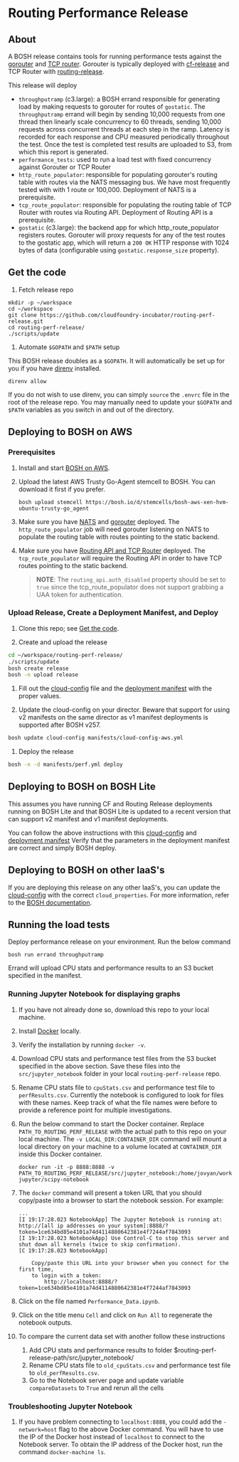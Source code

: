 # Routing Performance Release

## About
A BOSH release contains tools for running performance tests against the [gorouter](https://github.com/cloudfoundry/gorouter)
and [TCP router](https://github.com/cloudfoundry-incubator/cf-tcp-router). Gorouter is typically deployed with [cf-release](https://github.com/cloudfoundry/cf-release) and TCP Router with [routing-release](https://github.com/cloudfoundry-incubator/routing-release).

This release will deploy

- `throughputramp` (c3.large): a BOSH errand responsible for generating load by making requests to gorouter for routes of `gostatic`. The `throughputramp` errand will begin by sending 10,000 requests from one thread then linearly scale concurrency to 60 threads, sending 10,000 requests across concurrent threads at each step in the ramp. Latency is recorded for each response and CPU measured periodically throughout the test. Once the test is completed test results are uploaded to S3, from which this report is generated. 
- `performance_tests`: used to run a load test with fixed concurrency against Gorouter or TCP Router
- `http_route_populator`: responsible for populating gorouter's routing table with routes via the NATS messaging bus. We have most frequently tested with with 1 route or 100,000. Deployment of NATS is a prerequisite.
- `tcp_route_populator`: responsible for populating the routing table of TCP Router with routes via Routing API. Deployment of Routing API is a prerequisite.
- `gostatic` (c3.large): the backend app for which http_route_populator registers routes. Gorouter will proxy requests for any of the test routes to the gostatic app, which will return a `200 OK` HTTP response with 1024 bytes of data (configurable using `gostatic.response_size` property).


## Get the code

1. Fetch release repo

  ```
  mkdir -p ~/workspace
  cd ~/workspace
  git clone https://github.com/cloudfoundry-incubator/routing-perf-release.git
  cd routing-perf-release/
  ./scripts/update
  ```

1. Automate `$GOPATH` and `$PATH` setup

  This BOSH release doubles as a `$GOPATH`. It will automatically be set up for you if you have [direnv](http://direnv.net) installed.

  ```
  direnv allow
  ```

  If you do not wish to use direnv, you can simply `source` the `.envrc` file in
  the root of the release repo.  You may manually need to update your `$GOPATH`
  and `$PATH` variables as you switch in and out of the directory.

## Deploying to BOSH on AWS

### Prerequisites

1. Install and start [BOSH on AWS](http://bosh.io/docs/init-aws.html).
1. Upload the latest AWS Trusty Go-Agent stemcell to BOSH. You can download it first if you prefer.

	```
	bosh upload stemcell https://bosh.io/d/stemcells/bosh-aws-xen-hvm-ubuntu-trusty-go_agent
	```

1. Make sure you have [NATS](https://github.com/cloudfoundry/nats-release/)
   and [gorouter](https://github.com/cloudfoundry/gorouter/) deployed.
   The `http_route_populator` job will need gorouter listening on NATS to
   populate the routing table with routes pointing to the static backend.
1. Make sure you have
   [Routing API and TCP Router](https://github.com/cloudfoundry-incubator/routing-release)
   deployed. The `tcp_route_populator` will require the Routing API in order
   to have TCP routes pointing to the static backend.

   > **NOTE**: The `routing_api.auth_disabled` property should be set to `true`
   > since the tcp_route_populator does not support grabbing a UAA token for
   > authentication.

### Upload Release, Create a Deployment Manifest, and Deploy
1. Clone this repo; see [Get the code](#get-the-code).

1. Create and upload the release
  ```sh
  cd ~/workspace/routing-perf-release/
  ./scripts/update
  bosh create release
  bosh -n upload release
  ```

1. Fill out the [cloud-config](manifests/cloud-config-aws.yml) file and the
   [deployment manifest](manifests/perf.yml) with the proper values.

1. Update the cloud-config on your director. Beware that support for using v2
   manifests on the same director as v1 manifest deployments is supported
   after BOSH v257.
  ```sh
  bosh update cloud-config manifests/cloud-config-aws.yml
  ```

1. Deploy the release

  ```sh
  bosh -n -d manifests/perf.yml deploy
  ```

## Deploying to BOSH on BOSH Lite

This assumes you have running CF and Routing Release deployments running on
BOSH Lite and that BOSH Lite is updated to a recent version that can support
v2 manifest and v1 manifest deployments.

You can follow the above instructions with this
[cloud-config](manifests/cloud-config-bosh-lite.yml) and
[deployment manifest](manifests/perf-bosh-lite.yml)
Verify that the parameters in the deployment manifest are correct and simply
BOSH deploy.

## Deploying to BOSH on other IaaS's

If you are deploying this release on any other IaaS's, you can update the
[cloud-config](manifests/cloud-config-aws.yml) with the correct
`cloud_properties`. For more information, refer to the
[BOSH documentation](http://bosh.io/docs).

## Running the load tests

Deploy performance release on your environment. Run the below command

```
bosh run errand throughputramp
```

Errand will upload CPU stats and performance results to an S3 bucket specified in the manifest.

### Running Jupyter Notebook for displaying graphs

1. If you have not already done so, download this repo to your local machine.
1. Install [Docker](https://docs.docker.com/) locally.
1. Verify the installation by running `docker -v`.
1. Download CPU stats and performance test files from the S3 bucket specified in the above
   section. Save these files into the `src/jupyter_notebook` folder in your local
   `routing-perf-release` repo.
1. Rename CPU stats file to `cpuStats.csv` and performance test file to
   `perfResults.csv`. Currently the notebook is configured to look for files
   with these names. Keep track of what the file names were before to provide
   a reference point for multiple investigations.
1. Run the below command to start the Docker container. Replace
   `PATH_TO_ROUTING_PERF_RELEASE` with the actual path to this repo on your
   local machine. The `-v LOCAL_DIR:CONTAINER_DIR` command will mount a local
   directory on your machine to a volume located at `CONTAINER_DIR` inside
   this Docker container.

   ```
   docker run -it -p 8888:8888 -v PATH_TO_ROUTING_PERF_RELEASE/src/jupyter_notebook:/home/jovyan/work jupyter/scipy-notebook
   ```

1. The `docker` command will present a token URL that you should copy/paste
   into a browser to start the notebook session.
   For example:

   ```
   ...
   [I 19:17:28.023 NotebookApp] The Jupyter Notebook is running at: http://[all ip addresses on your system]:8888/?token=1ce634bd85e4101a74d4114880642381e4f7244af7843093
   [I 19:17:28.023 NotebookApp] Use Control-C to stop this server and shut down all kernels (twice to skip confirmation).
   [C 19:17:28.023 NotebookApp]

       Copy/paste this URL into your browser when you connect for the first time,
       to login with a token:
           http://localhost:8888/?token=1ce634bd85e4101a74d4114880642381e4f7244af7843093

   ```

1. Click on the file named `Performance_Data.ipynb`.
1. Click on the title menu `Cell` and click on `Run All` to regenerate the
   notebook outputs.
1. To compare the current data set with another follow these instructions
   1. Add CPU stats and performance results to folder $routing-perf-release-path/src/jupyter_notebook/
   1. Rename CPU stats file to `old_cpuStats.csv` and performance test file to `old_perfResults.csv`.
   1. Go to the Notebook server page and update variable `compareDatasets` to `True` and rerun all the cells


### Troubleshooting Jupyter Notebook

1. If you have problem connecting to `localhost:8888`, you could add the
   `-network=host` flag to the above Docker command. You will have to use the
   IP of the Docker host instead of `localhost` to connect to the Notebook
   server. To obtain the IP address of the Docker host, run the command
   `docker-machine ls`.
